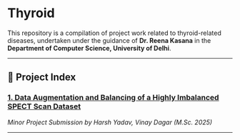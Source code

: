 # Thyroid

This repository is a compilation of project work related to thyroid-related diseases, undertaken under the guidance of **Dr. Reena Kasana** in the **Department of Computer Science, University of Delhi**.

---

## 📂 Project Index

### [1. Data Augmentation and Balancing of a Highly Imbalanced SPECT Scan Dataset][1]  
*Minor Project Submission by Harsh Yadav, Vinay Dagar (M.Sc. 2025)*


---

[1]: https://github.com/yh250/Thyroid/tree/3e845b0800588066a35dac1b793e6d01bd594252/Minor%20Project%20(%20Vinay%20%26%20Harsh%2C%20Msc%202024)
